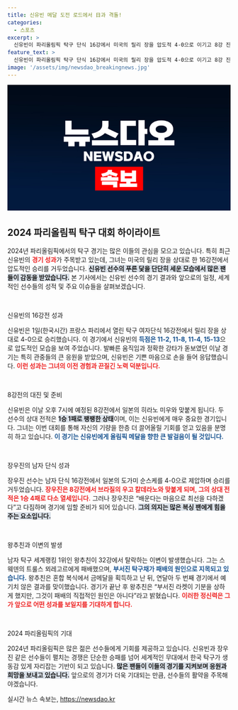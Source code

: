 ```yaml
---
title: 신유빈 메달 도전 로드에서 日과 격돌!
categories:
  - 스포츠
excerpt: >
  신유빈이 파리올림픽 탁구 단식 16강에서 미국의 릴리 장을 압도적 4-0으로 이기고 8강 진출! 남자부의 장우진도 승리! 왕추친은 이변으로 탈락, 부서진 라켓이 화제다.
feature_text: >
  신유빈이 파리올림픽 탁구 단식 16강에서 미국의 릴리 장을 압도적 4-0으로 이기고 8강 진출! 남자부의 장우진도 승리! 왕추친은 이변으로 탈락, 부서진 라켓이 화제다.
image: '/assets/img/newsdao_breakingnews.jpg'
---
```


<p><img src="/assets/img/newsdao_breakingnews.jpg" alt="firstkoreanews 속보" /></p>

<h2 data-ke-size="size26">2024 파리올림픽 탁구 대회 하이라이트</h2>

<p>2024년 파리올림픽에서의 탁구 경기는 많은 이들의 관심을 모으고 있습니다. 특히 최근 신유빈의 <b><span style="color: #ee2323;">경기 성과</span></b>가 주목받고 있는데, 그녀는 미국의 릴리 장을 상대로 한 16강전에서 압도적인 승리를 거두었습니다. <b><span style="background-color: #21538527;">신유빈 선수의 푸른 닻을 단단히 세운 모습에서 많은 팬들이 감동을 받았습니다.</span></b> 본 기사에서는 신유빈 선수의 경기 결과와 앞으로의 일정, 세계적인 선수들의 성적 및 주요 이슈들을 살펴보겠습니다.</p>

<p data-ke-size="size16">&nbsp;</p>

<p>신유빈의 16강전 성과</p>

<p>신유빈은 1일(한국시간) 프랑스 파리에서 열린 탁구 여자단식 16강전에서 릴리 장을 상대로 4-0으로 승리했습니다. 이 경기에서 신유빈의 <b><span style="color: #1a5490;">득점은 11-2, 11-8, 11-4, 15-13</span></b>으로 압도적인 모습을 보여 주었습니다. 발빠른 움직임과 정확한 강타가 돋보였던 이날 경기는 특히 관중들의 큰 응원을 받았으며, 신유빈은 기쁜 마음으로 손을 들어 응답했습니다. <b><span style="color: #ee2323;">이런 성과는 그녀의 이전 경험과 끈질긴 노력 덕분입니다.</span></b> </p>

<p data-ke-size="size16">&nbsp;</p>

<p>8강전의 대진 및 준비</p>

<p>신유빈은 이날 오후 7시에 예정된 8강전에서 일본의 히라노 미우와 맞붙게 됩니다. 두 선수의 상대 전적은 <b><span style="background-color: #21538527;">1승 1패로 팽팽한 상태</span></b>이며, 이는 신유빈에게 매우 중요한 경기입니다. 그녀는 이번 대회를 통해 자신의 기량을 한층 더 끌어올릴 기회를 얻고 있음을 분명히 하고 있습니다. <b><span style="color: #1a5490;">이 경기는 신유빈에게 올림픽 메달을 향한 큰 발걸음이 될 것입니다.</span></b></p>

<p data-ke-size="size16">&nbsp;</p>

<p>장우진의 남자 단식 성과</p>

<p>장우진 선수는 남자 단식 16강전에서 일본의 도가미 순스케를 4-0으로 제압하며 승리를 거두었습니다. <b><span style="color: #ee2323;">장우진은 8강전에서 브라질의 우고 칼데라노와 맞붙게 되며, 그의 상대 전적은 1승 4패로 다소 열세입니다.</span></b> 그러나 장우진은 “배운다는 마음으로 최선을 다하겠다”고 다짐하며 경기에 임할 준비가 되어 있습니다. <b><span style="background-color: #21538527;">그의 의지는 많은 복싱 팬에게 힘을 주는 요소입니다.</span></b></p>

<p data-ke-size="size16">&nbsp;</p>

<p>왕추친과 이변의 발생</p>

<p>남자 탁구 세계랭킹 1위인 왕추친이 32강에서 탈락하는 이변이 발생했습니다. 그는 스웨덴의 트룰스 뫼레고르에게 패배했으며, <b><span style="color: #1a5490;">부서진 탁구채가 패배의 원인으로 지목되고 있습니다.</span></b> 왕추친은 혼합 복식에서 금메달을 획득하고 난 뒤, 연달아 두 번째 경기에서 예기치 않은 결과를 맞이했습니다. 경기가 끝난 후 왕추친은 “부서진 라켓이 기분을 상하게 했지만, 그것이 패배의 직접적인 원인은 아니다”라고 밝혔습니다. <b><span style="color: #ee2323;">이러한 정신력은 그가 앞으로 어떤 성과를 보일지를 기대하게 합니다.</span></b></p>

<p data-ke-size="size16">&nbsp;</p>

<p>2024 파리올림픽의 기대</p>

<p>2024년 파리올림픽은 많은 젊은 선수들에게 기회를 제공하고 있습니다. 신유빈과 장우진 같은 선수들이 펼치는 경쟁은 단순한 승패를 넘어 세계적인 무대에서 한국 탁구가 생동감 있게 자리잡는 기반이 되고 있습니다. <b><span style="background-color: #21538527;">많은 팬들이 이들의 경기를 지켜보며 응원과 희망을 보내고 있습니다.</span></b> 앞으로의 경기가 더욱 기대되는 만큼, 선수들의 활약을 주목해야겠습니다. </p>
실시간 뉴스 속보는, <a href="https://newsdao.kr" rel="dofollow">https://newsdao.kr</a>



